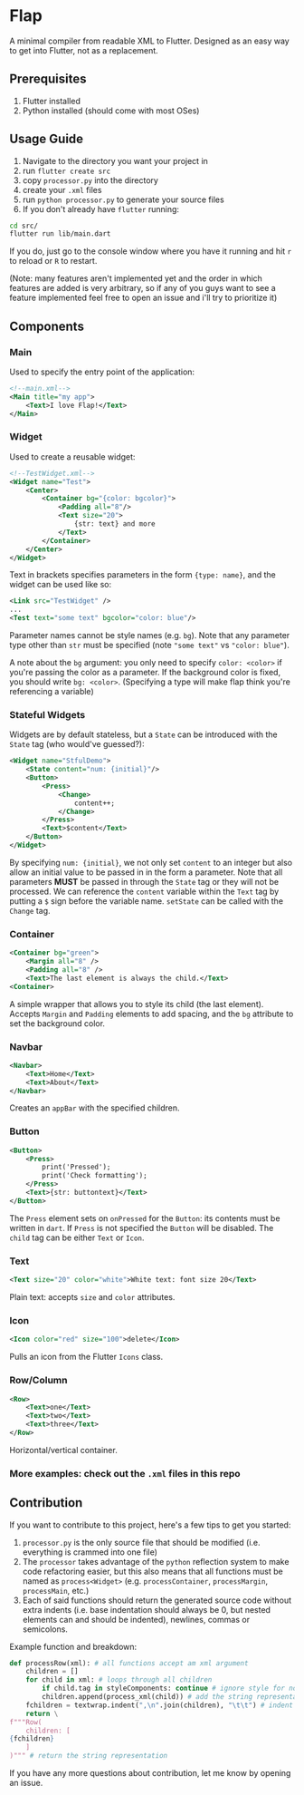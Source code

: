 # Flap
A minimal compiler from readable XML to Flutter. Designed as an easy way to get into Flutter, not as a replacement.
## Prerequisites
1. Flutter installed
2. Python installed (should come with most OSes)
## Usage Guide
1. Navigate to the directory you want your project in
2. run `flutter create src`
3. copy `processor.py` into the directory
4. create your `.xml` files
5. run `python processor.py` to generate your source files
6. If you don't already have `flutter` running:
```sh
cd src/
flutter run lib/main.dart
```
If you do, just go to the console window where you have it running and hit `r` to reload or `R` to restart.

(Note: many features aren't implemented yet and the order in which features are added is very arbitrary, so if any of you guys want to see a feature implemented feel free to open an issue and i'll try to prioritize it)
## Components
### Main
Used to specify the entry point of the application:
```xml
<!--main.xml-->
<Main title="my app">
    <Text>I love Flap!</Text>
</Main>
```
### Widget
Used to create a reusable widget:
```xml
<!--TestWidget.xml-->
<Widget name="Test">
    <Center>
        <Container bg="{color: bgcolor}">
            <Padding all="8"/>
            <Text size="20">
                {str: text} and more
            </Text>
        </Container>
    </Center>
</Widget>
```
Text in brackets specifies parameters in the form `{type: name}`, and the widget can be used like so:
```xml
<Link src="TestWidget" />
...
<Test text="some text" bgcolor="color: blue"/>
```
Parameter names cannot be style names (e.g. `bg`). Note that any parameter type other than `str` must be specified (note `"some text"` vs `"color: blue"`). 

A note about the `bg` argument: you only need to specify `color: <color>` if you're passing the color as a parameter. If the background color is fixed, you should write `bg: <color>`. (Specifying a type will make flap think you're referencing a variable)
### Stateful Widgets
Widgets are by default stateless, but a `State` can be introduced with the `State` tag (who would've guessed?):
```xml
<Widget name="StfulDemo">
    <State content="num: {initial}"/>
    <Button>
        <Press>
            <Change>
                content++;
            </Change>
        </Press>
        <Text>$content</Text>
    </Button>
</Widget>
```
By specifying `num: {initial}`, we not only set `content` to an integer but also allow an initial value to be passed in in the form a parameter. Note that all parameters **MUST** be passed in through the `State` tag or they will not be processed. We can reference the `content` variable within the `Text` tag by putting a `$` sign before the variable name. `setState` can be called with the `Change` tag.
### Container
```xml
<Container bg="green">
    <Margin all="8" />
    <Padding all="8" />
    <Text>The last element is always the child.</Text>
<Container>
```
A simple wrapper that allows you to style its child (the last element). Accepts `Margin` and `Padding` elements to add spacing, and the `bg` attribute to set the background color.
### Navbar
```xml
<Navbar>
    <Text>Home</Text>
    <Text>About</Text>
</Navbar>
```
Creates an `appBar` with the specified children.
### Button
```xml
<Button>
    <Press>
        print('Pressed');
        print('Check formatting');
    </Press>
    <Text>{str: buttontext}</Text>
</Button>
```
The `Press` element sets on `onPressed` for the `Button`: its contents must be written in `dart`. If `Press` is not specified the `Button` will be disabled. The `child` tag can be either `Text` or `Icon`.
### Text
```xml
<Text size="20" color="white">White text: font size 20</Text>
```
Plain text: accepts `size` and `color` attributes.
### Icon
```xml
<Icon color="red" size="100">delete</Icon>
```
Pulls an icon from the Flutter `Icons` class.
### Row/Column
```xml
<Row>
    <Text>one</Text>
    <Text>two</Text>
    <Text>three</Text>
</Row>
```
Horizontal/vertical container.
### More examples: check out the `.xml` files in this repo
## Contribution
If you want to contribute to this project, here's a few tips to get you started:

1. `processor.py` is the only source file that should be modified (i.e. everything is crammed into one file)
2. The `processor` takes advantage of the `python` reflection system to make code refactoring easier, but this also means that all functions must be named as `process<Widget>` (e.g. `processContainer`, `processMargin`, `processMain`, etc.)
3. Each of said functions should return the generated source code without extra indents (i.e. base indentation should always be 0, but nested elements can and should be indented), newlines, commas or semicolons.

Example function and breakdown:
```py
def processRow(xml): # all functions accept am xml argument
    children = []
    for child in xml: # loops through all children
        if child.tag in styleComponents: continue # ignore style for now
        children.append(process_xml(child)) # add the string representation to the list of children
    fchildren = textwrap.indent(",\n".join(children), "\t\t") # indent children properly
    return \
f"""Row(
    children: [
{fchildren}
    ]
)""" # return the string representation
```

If you have any more questions about contribution, let me know by opening an issue.